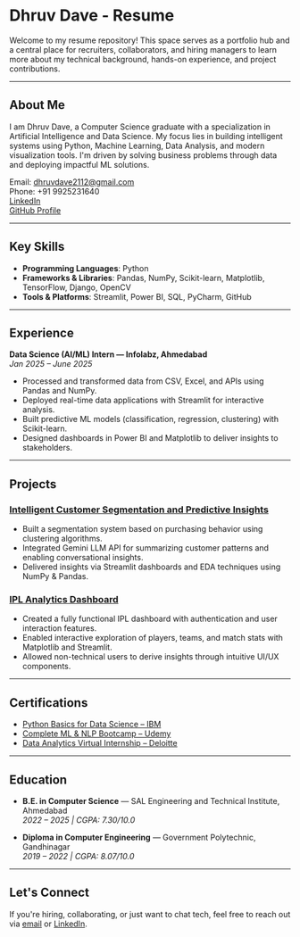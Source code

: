 #  Dhruv Dave - Resume

Welcome to my resume repository! This space serves as a portfolio hub and a central place for recruiters, collaborators, and hiring managers to learn more about my technical background, hands-on experience, and project contributions.

---

##  About Me

I am Dhruv Dave, a Computer Science graduate with a specialization in Artificial Intelligence and Data Science. My focus lies in building intelligent systems using Python, Machine Learning, Data Analysis, and modern visualization tools. I'm driven by solving business problems through data and deploying impactful ML solutions.

 Email: dhruvdave2112@gmail.com  
 Phone: +91 9925231640  
 [LinkedIn](https://www.linkedin.com/in/dhruuv-dave)  
 [GitHub Profile](https://github.com/dino9925)

---

##  Key Skills

- **Programming Languages**: Python  
- **Frameworks & Libraries**: Pandas, NumPy, Scikit-learn, Matplotlib, TensorFlow, Django, OpenCV  
- **Tools & Platforms**: Streamlit, Power BI, SQL, PyCharm, GitHub  

---

##  Experience

**Data Science (AI/ML) Intern — Infolabz, Ahmedabad**  
*Jan 2025 – June 2025*

- Processed and transformed data from CSV, Excel, and APIs using Pandas and NumPy.
- Deployed real-time data applications with Streamlit for interactive analysis.
- Built predictive ML models (classification, regression, clustering) with Scikit-learn.
- Designed dashboards in Power BI and Matplotlib to deliver insights to stakeholders.

---

##  Projects

###  [Intelligent Customer Segmentation and Predictive Insights](https://github.com/dino9925/Customer-Segmentation.git)

- Built a segmentation system based on purchasing behavior using clustering algorithms.
- Integrated Gemini LLM API for summarizing customer patterns and enabling conversational insights.
- Delivered insights via Streamlit dashboards and EDA techniques using NumPy & Pandas.

###  [IPL Analytics Dashboard](https://github.com/dino9925/IPL-Analysis.git)

- Created a fully functional IPL dashboard with authentication and user interaction features.
- Enabled interactive exploration of players, teams, and match stats with Matplotlib and Streamlit.
- Allowed non-technical users to derive insights through intuitive UI/UX components.

---

##  Certifications

-  [Python Basics for Data Science – IBM](https://courses.edx.org/certificates/411a90b653df4506b6d6ea4d287d21d8)  
-  [Complete ML & NLP Bootcamp – Udemy](https://www.udemy.com/course/complete-machine-learning-nlp-bootcamp-mlops-deployment/)  
-  [Data Analytics Virtual Internship – Deloitte](https://lnkd.in/dhiT9ZAj)

---

##  Education

- **B.E. in Computer Science** — SAL Engineering and Technical Institute, Ahmedabad  
  *2022 – 2025 | CGPA: 7.30/10.0*

- **Diploma in Computer Engineering** — Government Polytechnic, Gandhinagar  
  *2019 – 2022 | CGPA: 8.07/10.0*

---

##  Let's Connect

If you're hiring, collaborating, or just want to chat tech, feel free to reach out via [email](mailto:dhruvdave2112@gmail.com) or [LinkedIn](https://www.linkedin.com/in/dhruuv-dave).


